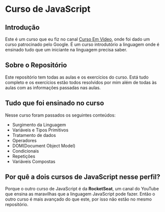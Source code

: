 # Curso de JavaScript
## Introdução

Este é um curso que eu fiz no canal [Curso Em Vídeo](https://youtube.com/cursoemvideo), onde foi dado um curso patrocinado pelo Google. É um curso introdutório a linguagem onde é ensinado tudo que um iniciante na linguagem precisa saber.

## Sobre o Repositório

Este repositório tem todas as aulas e os exercícios do curso. Está tudo completo e os exercícios estão todos resolvidos por mim além de todas às aulas com as informações passadas nas aulas.

## Tudo que foi ensinado no curso

Nesse curso foram passados os seguintes conteúdos:

- Surgimento da Linguagem
- Variáveis e Tipos Primitivos
- Tratamento de dados
- Operadores
- DOM(Document Object Model)
- Condicionais
- Repetições
- Variáveis Compostas

## Por quê a dois cursos de JavaScript nesse perfil?

Porque o outro curso de JavaScript é da **RocketSeat**, um canal do YouTube que ensina as maravilhas que a linguagem JavaScript pode fazer. Então o outro curso é mais avançado do que este, por isso não estão no mesmo repositório.
